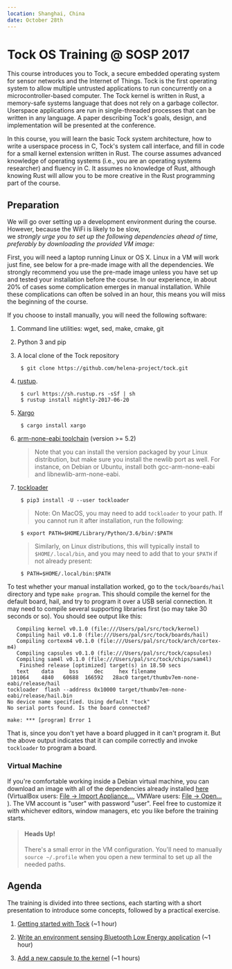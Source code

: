 ```yaml
---
location: Shanghai, China
date: October 28th 
---
```


# Tock OS Training @ SOSP 2017

This course introduces you to Tock, a secure embedded operating system for sensor
networks and the Internet of Things. Tock is the first operating system to
allow multiple untrusted applications to run concurrently on a microcontroller-based
computer. The Tock kernel is written in Rust, a memory-safe systems language that
does not rely on a garbage collector. Userspace applications are run in single-threaded
processes that can be written in any language. A paper describing Tock's goals, design,
and implementation will be presented at the conference.

In this course, you will learn the basic Tock system architecture, 
how to write a userspace process in C, Tock's system call interface, and 
fill in code for a small kernel extension written in Rust. The course assumes
advanced knowledge of operating systems (i.e., you are an operating systems researcher)
and fluency in C. It assumes no knowledge of Rust, although knowing Rust will allow
you to be more creative in the Rust programming part of the course.

## Preparation 

We will go over setting up a development environment during the course.
However, because the WiFi is likely to be slow,  
we *strongly urge you to set up the following dependencies ahead of
time, preferably by downloading the provided VM image:*

First, you will need a laptop running Linux or OS X. Linux in a VM will work just 
fine, see below for a pre-made image with all the dependencies. We strongly recommend 
you use the pre-made image unless you have set up and tested your installation before
the course. In our experience, in about 20% of cases some complication emerges
in manual installation. While these complications can often be solved in an hour,
this means you will miss the beginning of the course.

If you choose to install manually, you will need the following software:

1. Command line utilities: wget, sed, make, cmake, git

1. Python 3 and pip

1. A local clone of the Tock repository
     
        $ git clone https://github.com/helena-project/tock.git

1. [rustup](http://rustup.rs/).
     
        $ curl https://sh.rustup.rs -sSf | sh
        $ rustup install nightly-2017-06-20

1. [Xargo](https://github.com/japaric/xargo)
     
        $ cargo install xargo

1. [arm-none-eabi toolchain](https://developer.arm.com/open-source/gnu-toolchain/gnu-rm/downloads) (version >= 5.2)

    > Note that you can install the version packaged by your Linux distribution,
    > but make sure you install the newlib port as well. For instance, on Debian or
    > Ubuntu, install both gcc-arm-none-eabi and libnewlib-arm-none-eabi.

1. [tockloader](https://github.com/helena-project/tockloader)
     
        $ pip3 install -U --user tockloader

    > Note: On MacOS, you may need to add `tockloader` to your path. If you
    > cannot run it after installation, run the following:

        $ export PATH=$HOME/Library/Python/3.6/bin/:$PATH

    > Similarly, on Linux distributions, this will typically install to
    > `$HOME/.local/bin`, and you may need to add that to your `$PATH` if not
    > already present:

        $ PATH=$HOME/.local/bin:$PATH

To test whether your manual installation worked, go to the `tock/boards/hail` directory 
and type `make program`. This should compile the kernel for the default board, hail, 
and try to program it over a USB serial connection. It may need to compile several
supporting libraries first (so may take 30 seconds or so). You should see output like this:

```partysaurus:hail pal$ make program
   Compiling kernel v0.1.0 (file:///Users/pal/src/tock/kernel)
   Compiling hail v0.1.0 (file:///Users/pal/src/tock/boards/hail)
   Compiling cortexm4 v0.1.0 (file:///Users/pal/src/tock/arch/cortex-m4)
   Compiling capsules v0.1.0 (file:///Users/pal/src/tock/capsules)
   Compiling sam4l v0.1.0 (file:///Users/pal/src/tock/chips/sam4l)
    Finished release [optimized] target(s) in 18.50 secs
   text	   data	    bss	    dec	    hex	filename
 101064	   4840	  60688	 166592	  28ac0	target/thumbv7em-none-eabi/release/hail
tockloader  flash --address 0x10000 target/thumbv7em-none-eabi/release/hail.bin
No device name specified. Using default "tock"
No serial ports found. Is the board connected?

make: *** [program] Error 1
```

That is, since you don't yet have a board plugged in it can't program it. But the above output
indicates that it can compile correctly and invoke `tockloader` to program a board.
 
### Virtual Machine

If you're comfortable working inside a Debian virtual machine, you can download
an image with all of the dependencies already installed
[here](https://www.dropbox.com/s/5km04herxa9h05w/Tock.ova?dl=0)
(VirtualBox users:
[File → Import Appliance...](https://docs.oracle.com/cd/E26217_01/E26796/html/qs-import-vm.html),
VMWare users:
[File → Open...](https://pubs.vmware.com/workstation-9/index.jsp?topic=%2Fcom.vmware.ws.using.doc%2FGUID-DDCBE9C0-0EC9-4D09-8042-18436DA62F7A.html)
).
The VM account is "user" with password "user".
Feel free to customize it with whichever editors, window managers, etc you like
before the training starts.

> #### Heads Up!
> There's a small error in the VM configuration. You'll need to manually
> `source ~/.profile` when you open a new terminal to set up all the needed
> paths.

## Agenda

The training is divided into three sections, each starting with a short
presentation to introduce some concepts, followed by a practical exercise.

1. [Getting started with Tock](environment.md) (~1 hour)

3. [Write an environment sensing Bluetooth Low Energy
   application](application.md) (~1 hour)

3. [Add a new capsule to the kernel](capsule.md) (~1 hours)


